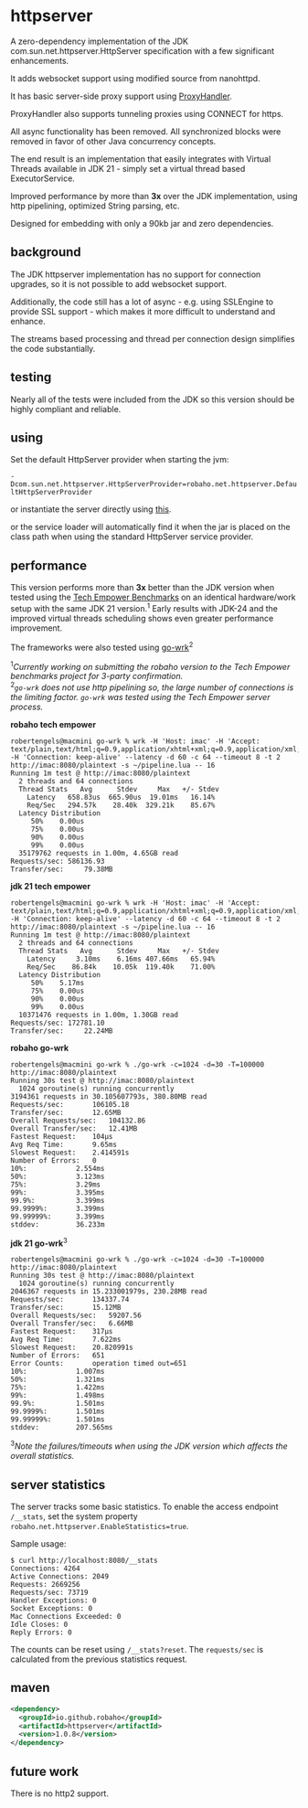 # httpserver

A zero-dependency implementation of the JDK com.sun.net.httpserver.HttpServer specification with a few significant enhancements.

It adds websocket support using modified source from nanohttpd.

It has basic server-side proxy support using [ProxyHandler](https://github.com/robaho/httpserver/blob/main/src/main/java/robaho/net/httpserver/extras/ProxyHandler.java).

ProxyHandler also supports tunneling proxies using CONNECT for https.

All async functionality has been removed. All synchronized blocks were removed in favor of other Java concurrency concepts.

The end result is an implementation that easily integrates with Virtual Threads available in JDK 21 - simply set a virtual thread based ExecutorService.

Improved performance by more than **3x** over the JDK implementation, using http pipelining, optimized String parsing, etc.

Designed for embedding with only a 90kb jar and zero dependencies.

## background

The JDK httpserver implementation has no support for connection upgrades, so it is not possible to add websocket support.

Additionally, the code still has a lot of async - e.g. using SSLEngine to provide SSL support - which makes it more difficult to understand and enhance.

The streams based processing and thread per connection design simplifies the code substantially.

## testing

Nearly all of the tests were included from the JDK so this version should be highly compliant and reliable.

## using

Set the default HttpServer provider when starting the jvm:

<code>-Dcom.sun.net.httpserver.HttpServerProvider=robaho.net.httpserver.DefaultHttpServerProvider</code>

or instantiate the server directly using [this](https://github.com/robaho/httpserver/blob/main/src/main/java/robaho/net/httpserver/DefaultHttpServerProvider.java#L33).

or the service loader will automatically find it when the jar is placed on the class path when using the standard HttpServer service provider.

## performance

This version performs more than **3x** better than the JDK version when tested using the [Tech Empower Benchmarks](https://github.com/TechEmpower/FrameworkBenchmarks/tree/master/frameworks/Java/httpserver) on an identical hardware/work setup with the same JDK 21 version.<sup>1</sup> Early results with JDK-24 and the improved virtual threads scheduling shows even greater performance improvement.

The frameworks were also tested using [go-wrk](https://github.com/robaho/go-wrk)<sup>2</sup>

<sup>1</sup>_Currently working on submitting the robaho version to the Tech Empower benchmarks project for 3-party confirmation._<br>
<sup>2</sup>_`go-wrk` does not use http pipelining so, the large number of connections is the limiting factor. `go-wrk` was tested using the Tech Empower server process._


**robaho tech empower**
```
robertengels@macmini go-wrk % wrk -H 'Host: imac' -H 'Accept: text/plain,text/html;q=0.9,application/xhtml+xml;q=0.9,application/xml;q=0.8,*/*;q=0.7' -H 'Connection: keep-alive' --latency -d 60 -c 64 --timeout 8 -t 2 http://imac:8080/plaintext -s ~/pipeline.lua -- 16
Running 1m test @ http://imac:8080/plaintext
  2 threads and 64 connections
  Thread Stats   Avg      Stdev     Max   +/- Stdev
    Latency   658.83us  665.90us  19.01ms   16.14%
    Req/Sec   294.57k    28.40k  329.21k    85.67%
  Latency Distribution
     50%    0.00us
     75%    0.00us
     90%    0.00us
     99%    0.00us
  35179762 requests in 1.00m, 4.65GB read
Requests/sec: 586136.93
Transfer/sec:     79.38MB
```

**jdk 21 tech empower**
```
robertengels@macmini go-wrk % wrk -H 'Host: imac' -H 'Accept: text/plain,text/html;q=0.9,application/xhtml+xml;q=0.9,application/xml;q=0.8,*/*;q=0.7' -H 'Connection: keep-alive' --latency -d 60 -c 64 --timeout 8 -t 2 http://imac:8080/plaintext -s ~/pipeline.lua -- 16
Running 1m test @ http://imac:8080/plaintext
  2 threads and 64 connections
  Thread Stats   Avg      Stdev     Max   +/- Stdev
    Latency     3.10ms    6.16ms 407.66ms   65.94%
    Req/Sec    86.84k    10.05k  119.40k    71.00%
  Latency Distribution
     50%    5.17ms
     75%    0.00us
     90%    0.00us
     99%    0.00us
  10371476 requests in 1.00m, 1.30GB read
Requests/sec: 172781.10
Transfer/sec:     22.24MB

```

**robaho go-wrk**
```
robertengels@macmini go-wrk % ./go-wrk -c=1024 -d=30 -T=100000 http://imac:8080/plaintext
Running 30s test @ http://imac:8080/plaintext
  1024 goroutine(s) running concurrently
3194361 requests in 30.105607793s, 380.80MB read
Requests/sec:		106105.18
Transfer/sec:		12.65MB
Overall Requests/sec:	104132.86
Overall Transfer/sec:	12.41MB
Fastest Request:	104µs
Avg Req Time:		9.65ms
Slowest Request:	2.414591s
Number of Errors:	0
10%:			2.554ms
50%:			3.123ms
75%:			3.29ms
99%:			3.395ms
99.9%:			3.399ms
99.9999%:		3.399ms
99.99999%:		3.399ms
stddev:			36.233m
```

**jdk 21 go-wrk**<sup>3</sup>
```
robertengels@macmini go-wrk % ./go-wrk -c=1024 -d=30 -T=100000 http://imac:8080/plaintext
Running 30s test @ http://imac:8080/plaintext
  1024 goroutine(s) running concurrently
2046367 requests in 15.233001979s, 230.28MB read
Requests/sec:		134337.74
Transfer/sec:		15.12MB
Overall Requests/sec:	59207.56
Overall Transfer/sec:	6.66MB
Fastest Request:	317µs
Avg Req Time:		7.622ms
Slowest Request:	20.820991s
Number of Errors:	651
Error Counts:		operation timed out=651
10%:			1.007ms
50%:			1.321ms
75%:			1.422ms
99%:			1.498ms
99.9%:			1.501ms
99.9999%:		1.501ms
99.99999%:		1.501ms
stddev:			207.565ms
```
<sup>3</sup>_Note the failures/timeouts when using the JDK version which affects the overall statistics._

## server statistics

The server tracks some basic statistics. To enable the access endpoint `/__stats`, set the system property `robaho.net.httpserver.EnableStatistics=true`.

Sample usage:

```shell
$ curl http://localhost:8080/__stats
Connections: 4264
Active Connections: 2049
Requests: 2669256
Requests/sec: 73719
Handler Exceptions: 0
Socket Exceptions: 0
Mac Connections Exceeded: 0
Idle Closes: 0
Reply Errors: 0
```

The counts can be reset using `/__stats?reset`. The `requests/sec` is calculated from the previous statistics request. 

## maven

```xml
<dependency>
  <groupId>io.github.robaho</groupId>
  <artifactId>httpserver</artifactId>
  <version>1.0.8</version>
</dependency>
```
## future work

There is no http2 support.
